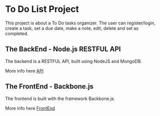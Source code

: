 # To Do List Project

This project is about a To Do tasks organizer. The user can register/login, create a task, set a due date, make a note, edit, delete and set as completed.

## The BackEnd - Node.js RESTFUL API

The backend is a RESTFUL API, built using NodeJS and MongoDB.

More info here [API]()

## The FrontEnd - Backbone.js

The frontend is built with the framework Backbone.js.

More info here [FrontEnd]()